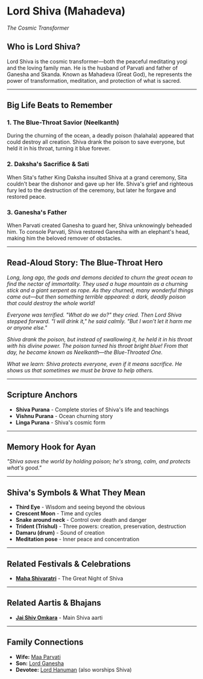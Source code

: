 # Lord Shiva (Mahadeva)
*The Cosmic Transformer*

## Who is Lord Shiva?

Lord Shiva is the cosmic transformer—both the peaceful meditating yogi and the loving family man. He is the husband of Parvati and father of Ganesha and Skanda. Known as Mahadeva (Great God), he represents the power of transformation, meditation, and protection of what is sacred.

---

## Big Life Beats to Remember

### 1. **The Blue-Throat Savior (Neelkanth)**
During the churning of the ocean, a deadly poison (halahala) appeared that could destroy all creation. Shiva drank the poison to save everyone, but held it in his throat, turning it blue forever.

### 2. **Daksha's Sacrifice & Sati**
When Sita's father King Daksha insulted Shiva at a grand ceremony, Sita couldn't bear the dishonor and gave up her life. Shiva's grief and righteous fury led to the destruction of the ceremony, but later he forgave and restored peace.

### 3. **Ganesha's Father**
When Parvati created Ganesha to guard her, Shiva unknowingly beheaded him. To console Parvati, Shiva restored Ganesha with an elephant's head, making him the beloved remover of obstacles.

---

## Read-Aloud Story: The Blue-Throat Hero

*Long, long ago, the gods and demons decided to churn the great ocean to find the nectar of immortality. They used a huge mountain as a churning stick and a giant serpent as rope. As they churned, many wonderful things came out—but then something terrible appeared: a dark, deadly poison that could destroy the whole world!*

*Everyone was terrified. "What do we do?" they cried. Then Lord Shiva stepped forward. "I will drink it," he said calmly. "But I won't let it harm me or anyone else."*

*Shiva drank the poison, but instead of swallowing it, he held it in his throat with his divine power. The poison turned his throat bright blue! From that day, he became known as Neelkanth—the Blue-Throated One.*

*What we learn: Shiva protects everyone, even if it means sacrifice. He shows us that sometimes we must be brave to help others.*

---

## Scripture Anchors
- **Shiva Purana** - Complete stories of Shiva's life and teachings
- **Vishnu Purana** - Ocean churning story
- **Linga Purana** - Shiva's cosmic form

---

## Memory Hook for Ayan
*"Shiva saves the world by holding poison; he's strong, calm, and protects what's good."*

---

## Shiva's Symbols & What They Mean
- **Third Eye** - Wisdom and seeing beyond the obvious
- **Crescent Moon** - Time and cycles
- **Snake around neck** - Control over death and danger
- **Trident (Trishul)** - Three powers: creation, preservation, destruction
- **Damaru (drum)** - Sound of creation
- **Meditation pose** - Inner peace and concentration

---

## Related Festivals & Celebrations
- **[Maha Shivaratri](../festivals/03-maha-shivaratri.md)** - The Great Night of Shiva

---

## Related Aartis & Bhajans
- **[Jai Shiv Omkara](../aartis-bhajans/06-jai-shiv-omkara.md)** - Main Shiva aarti

---

## Family Connections
- **Wife:** [Maa Parvati](./08-maa-parvati.md)
- **Son:** [Lord Ganesha](./03-lord-ganesha.md)
- **Devotee:** [Lord Hanuman](./05-lord-hanuman.md) (also worships Shiva)